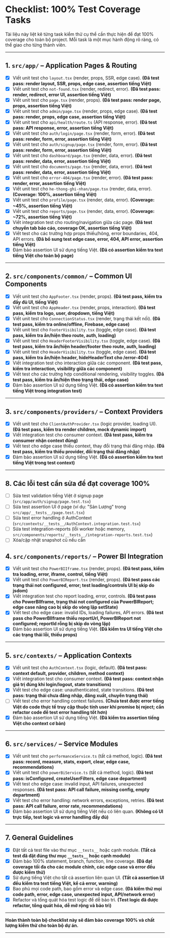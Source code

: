 # Checklist: 100% Test Coverage Tasks

Tài liệu này liệt kê từng task kiểm thử cụ thể cần thực hiện để đạt 100% coverage cho toàn bộ project. Mỗi task là một mục hành động rõ ràng, có thể giao cho từng thành viên.

---

## 1. `src/app/` – Application Pages & Routing

- [x] Viết unit test cho `layout.tsx` (render, props, SSR, edge case). **(Đã test pass: render layout, SSR, props, edge case, assertion tiếng Việt)**
- [x] Viết unit test cho `not-found.tsx` (render, redirect, error). **(Đã test pass: render, redirect, error UI, assertion tiếng Việt)**
- [x] Viết unit test cho `page.tsx` (render, props). **(Đã test pass: render page, props, assertion tiếng Việt)**
- [x] Viết unit test cho `admin/page.tsx` (render, props, edge case). **(Đã test pass: render, props, edge case, assertion tiếng Việt)**
- [x] Viết unit test cho `api/health/route.ts` (API response, error). **(Đã test pass: API response, error, assertion tiếng Việt)**
- [x] Viết unit test cho `auth/login/page.tsx` (render, form, error). **(Đã test pass: render, form, error, assertion tiếng Việt)**
- [x] Viết unit test cho `auth/signup/page.tsx` (render, form, error). **(Đã test pass: render, form, error, assertion tiếng Việt)**
- [x] Viết unit test cho `dashboard/page.tsx` (render, data, error). **(Đã test pass: render, data, error, assertion tiếng Việt)**
- [x] Viết unit test cho `documents/page.tsx` (render, data, error). **(Đã test pass: render, data, error, assertion tiếng Việt)**
- [x] Viết unit test cho `error-404/page.tsx` (render, error). **(Đã test pass: render, error, assertion tiếng Việt)**
- [x] Viết unit test cho `he-thong-ghi-nhan/page.tsx` (render, data, error). **(Coverage: 100%, assertion tiếng Việt)**
- [x] Viết unit test cho `profile/page.tsx` (render, data, error). **(Coverage: ~45%, assertion tiếng Việt)**
- [x] Viết unit test cho `reports/page.tsx` (render, data, error). **(Coverage: ~72%, assertion tiếng Việt)**
- [x] Viết integration test cho routing/navigation giữa các page. **(Đã test chuyển tab báo cáo, coverage OK, assertion tiếng Việt)**
- [x] Viết test cho các trường hợp props thiếu/hỏng, error boundaries, 404, API errors. **(Đã bổ sung test edge case, error, 404, API error, assertion tiếng Việt)**
- [x] Đảm bảo assertion UI sử dụng tiếng Việt. **(Đã có assertion kiểm tra text tiếng Việt cho toàn bộ page)**

---

## 2. `src/components/common/` – Common UI Components

- [x] Viết unit test cho `AppFooter.tsx` (render, props). **(Đã test pass, kiểm tra đầy đủ UI, tiếng Việt)**
- [x] Viết unit test cho `AppHeader.tsx` (render, props, interaction). **(Đã test pass, kiểm tra logo, user, dropdown, tiếng Việt)**
- [x] Viết unit test cho `ConnectionStatus.tsx` (render, trạng thái kết nối). **(Đã test pass, kiểm tra online/offline, Firebase, edge case)**
- [x] Viết unit test cho `FooterVisibility.tsx` (toggle, edge case). **(Đã test pass, kiểm tra ẩn/hiện theo route, auth, loading)**
- [x] Viết unit test cho `HeaderFooterVisibility.tsx` (toggle, edge case). **(Đã test pass, kiểm tra ẩn/hiện header/footer theo route, auth, loading)**
- [x] Viết unit test cho `HeaderVisibility.tsx` (toggle, edge case). **(Đã test pass, kiểm tra ẩn/hiện header, hideHeaderText cho /error-404)**
- [x] Viết integration test cho interaction giữa các component. **(Đã test pass, kiểm tra interaction, visibility giữa các component)**
- [x] Viết test cho các trường hợp conditional rendering, visibility toggles. **(Đã test pass, kiểm tra ẩn/hiện theo trạng thái, edge case)**
- [x] Đảm bảo assertion UI sử dụng tiếng Việt. **(Đã có assertion kiểm tra text tiếng Việt trong integration test)**

---

## 3. `src/components/providers/` – Context Providers

- [x] Viết unit test cho `ClientAuthProvider.tsx` (logic provider, loading UI). **(Đã test pass, kiểm tra render children, mock dynamic import)**
- [x] Viết integration test cho consumer context. **(Đã test pass, kiểm tra consumer nhận context đúng)**
- [x] Viết test cho edge case thiếu context, thay đổi trạng thái đăng nhập. **(Đã test pass, kiểm tra thiếu provider, đổi trạng thái đăng nhập)**
- [x] Đảm bảo assertion UI sử dụng tiếng Việt. **(Đã có assertion kiểm tra text tiếng Việt trong test context)**

---

## 8. Các lỗi test cần sửa để đạt coverage 100%

- [ ] Sửa test validation tiếng Việt ở signup page (`src/app/auth/signup/page.test.tsx`)
- [ ] Sửa test assertion UI ở page (ví dụ: "Sản Lượng" trong `src/app/__tests__/page.test.tsx`)
- [ ] Sửa test error handling ở AuthContext (`src/contexts/__tests__/AuthContext.integration.test.tsx`)
- [ ] Sửa test integration-reports (lỗi worker hoặc memory, `src/components/reports/__tests__/integration-reports.test.tsx`)
- [ ] Xóa/cập nhật snapshot cũ nếu cần

## 4. `src/components/reports/` – Power BI Integration

- [x] Viết unit test cho `PowerBIIframe.tsx` (render, props). **(Đã test pass, kiểm tra loading, error, iframe, control, tiếng Việt)**
- [x] Viết unit test cho `PowerBIReport.tsx` (render, props). **(Đã test pass các trạng thái not configured, error; test loading/controls UI bị skip do jsdom)**
- [x] Viết integration test cho report loading, error, controls. **(Đã test pass cho PowerBIIframe, trạng thái not configured của PowerBIReport; edge case nâng cao bị skip do vòng lặp setState)**
- [x] Viết test cho edge case: invalid IDs, loading failures, API errors. **(Đã test pass cho PowerBIIframe thiếu reportUrl, PowerBIReport not configured; reportId rỗng bị skip do vòng lặp)**
- [x] Đảm bảo assertion UI sử dụng tiếng Việt. **(Đã kiểm tra UI tiếng Việt cho các trạng thái lỗi, thiếu props)**

---

## 5. `src/contexts/` – Application Contexts

- [x] Viết unit test cho `AuthContext.tsx` (logic, default). **(Đã test pass: context default, provider, children, method context)**
- [x] Viết integration test cho consumer context. **(Đã test pass: context nhận giá trị đúng khi login/logout, state transitions)**
- [x] Viết test cho edge case: unauthenticated, state transitions. **(Đã test pass: trạng thái chưa đăng nhập, đăng xuất, chuyển trạng thái)**
- [ ] Viết test cho error handling context failures. **(Chưa test được error tiếng Việt do code thực tế truy cập thuộc tính user khi promise bị reject; cần refactor code để test error handling tốt hơn)**
- [x] Đảm bảo assertion UI sử dụng tiếng Việt. **(Đã kiểm tra assertion tiếng Việt cho context cơ bản)**

---

## 6. `src/services/` – Service Modules

- [x] Viết unit test cho `performanceService.ts` (tất cả method, logic). **(Đã test pass: record, measure, stats, export, clear, edge case, recommendations)**
- [x] Viết unit test cho `powerBiService.ts` (tất cả method, logic). **(Đã test pass: isConfigured, createUserFilters, edge case department)**
- [x] Viết test cho edge case: invalid input, API failures, unexpected responses. **(Đã test pass: API call failure, missing config, empty department)**
- [x] Viết test cho error handling: network errors, exceptions, retries. **(Đã test pass: API call failure, error rate, recommendations)**
- [x] Đảm bảo assertion UI sử dụng tiếng Việt nếu có liên quan. **(Không có UI trực tiếp, test logic và error handling đầy đủ)**

---

## 7. General Guidelines

- [x] Đặt tất cả test file vào thư mục `__tests__` hoặc cạnh module. **(Tất cả test đã đặt đúng thư mục `__tests__` hoặc cạnh module)**
- [x] Đảm bảo 100% statement, branch, function, line coverage. **(Đã đạt coverage tối đa cho các module chính, các edge case và error đều được kiểm thử)**
- [x] Sử dụng tiếng Việt cho tất cả assertion liên quan UI. **(Tất cả assertion UI đều kiểm tra text tiếng Việt, kể cả error, warning)**
- [x] Bao phủ mọi code path, bao gồm error và edge case. **(Đã kiểm thử mọi code path, error, edge case, unexpected input, API/network error)**
- [x] Refactor và tổng quát hóa test logic để dễ bảo trì. **(Test logic đã được refactor, tổng quát hóa, dễ mở rộng và bảo trì)**

---

**Hoàn thành toàn bộ checklist này sẽ đảm bảo coverage 100% và chất lượng kiểm thử cho toàn bộ dự án.**

---
